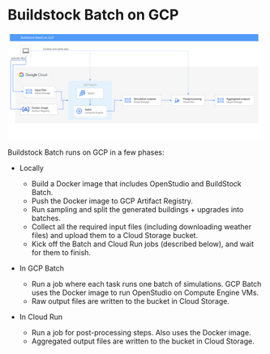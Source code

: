 # Buildstock Batch on GCP

![Architecture diagram](/buildstockbatch/gcp/arch.svg)

Buildstock Batch runs on GCP in a few phases:

  * Locally
    - Build a Docker image that includes OpenStudio and BuildStock Batch.
    - Push the Docker image to GCP Artifact Registry.
    - Run sampling and split the generated buildings + upgrades into batches.
    - Collect all the required input files (including downloading weather files)
      and upload them to a Cloud Storage bucket.
    - Kick off the Batch and Cloud Run jobs (described below), and wait for them to finish.

  * In GCP Batch
    - Run a job where each task runs one batch of simulations.
      GCP Batch uses the Docker image to run OpenStudio on Compute Engine VMs.
    - Raw output files are written to the bucket in Cloud Storage.

  * In Cloud Run
    - Run a job for post-processing steps. Also uses the Docker image.
    - Aggregated output files are written to the bucket in Cloud Storage.
